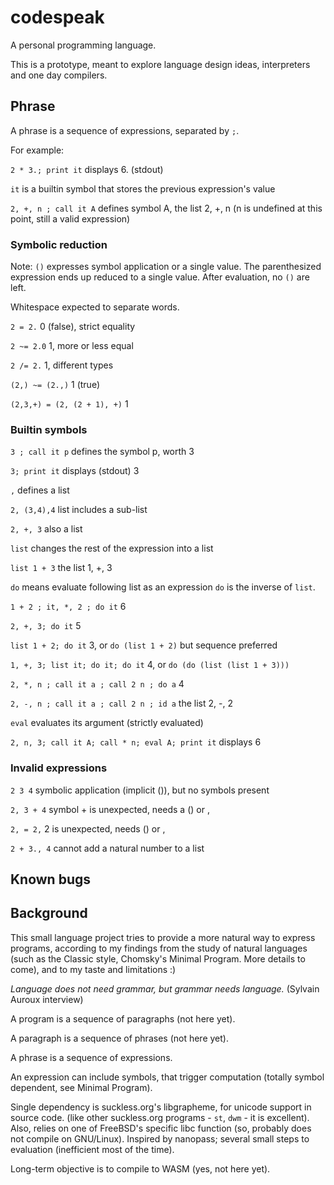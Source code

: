 # codespeak
A personal programming language.

This is a prototype, meant to explore language design ideas, interpreters and one day compilers.

## Phrase

A phrase is a sequence of expressions, separated by `;`.

For example:

`2 * 3.; print it` displays 6. (stdout)

`it` is a builtin symbol that stores the previous expression's value

`2, +, n ; call it A` defines symbol A, the list 2, +, n (n is undefined at this point, still a valid expression)

### Symbolic reduction

Note: `()` expresses symbol application or a single value.
The parenthesized expression ends up reduced to a single value.
After evaluation, no `()` are left.

Whitespace expected to separate words.

`2 = 2.` 0 (false), strict equality

`2 ~= 2.0` 1, more or less equal

`2 /= 2.` 1, different types

`(2,) ~= (2.,)` 1 (true)

`(2,3,+) = (2, (2 + 1), +)` 1

### Builtin symbols

`3 ; call it p` defines the symbol p, worth 3

`3; print it` displays (stdout) 3

`,` defines a list

`2, (3,4),4` list includes a sub-list

`2, +, 3` also a list 

`list` changes the rest of the expression into a list

`list 1 + 3` the list 1, +, 3

`do` means evaluate following list as an expression
`do` is the inverse of `list`.

`1 + 2 ; it, *, 2 ; do it` 6

`2, +, 3; do it` 5

`list 1 + 2; do it` 3, or `do (list 1 + 2)` but sequence preferred

`1, +, 3; list it; do it; do it` 4, or `do (do (list (list 1 + 3)))`

`2, *, n ; call it a ; call 2 n ; do a` 4 

`2, -, n ; call it a ; call 2 n ; id a` the list 2, -, 2

`eval` evaluates its argument (strictly evaluated)

`2, n, 3; call it A; call * n; eval A; print it` displays 6

### Invalid expressions

`2 3 4` symbolic application (implicit ()), but no symbols present

`2, 3 + 4` symbol + is unexpected, needs a () or ,

`2, = 2,` 2 is unexpected, needs () or ,

`2 + 3., 4` cannot add a natural number to a list


## Known bugs


## Background

This small language project tries to provide a more natural way to express programs, 
according to my findings from the study of natural languages 
(such as the Classic style, Chomsky's Minimal Program. More details to come),
and to my taste and limitations :)

*Language does not need grammar, but grammar needs language.* (Sylvain Auroux interview)

A program is a sequence of paragraphs (not here yet).

A paragraph is a sequence of phrases (not here yet).

A phrase is a sequence of expressions.

An expression can include symbols, that trigger computation (totally symbol dependent, see Minimal Program).

Single dependency is suckless.org's libgrapheme, for unicode support in source code.
(like other suckless.org programs - `st`, `dwm` - it is excellent).
Also, relies on one of FreeBSD's specific libc function (so, probably does not compile on GNU/Linux).
Inspired by nanopass; several small steps to evaluation (inefficient most of the time).

Long-term objective is to compile to WASM (yes, not here yet).


